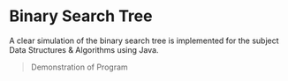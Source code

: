 # Binary Search Tree
A clear simulation of the binary search tree is implemented for the subject Data Structures &amp; Algorithms using Java.

> Demonstration of Program 

